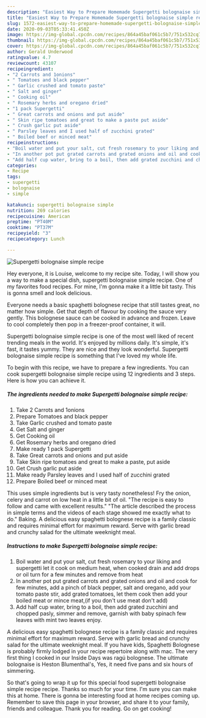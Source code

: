 ```yaml
---
description: "Easiest Way to Prepare Homemade Supergetti bolognaise simple recipe"
title: "Easiest Way to Prepare Homemade Supergetti bolognaise simple recipe"
slug: 1572-easiest-way-to-prepare-homemade-supergetti-bolognaise-simple-recipe
date: 2020-09-03T05:33:41.450Z
image: https://img-global.cpcdn.com/recipes/864a45baf061c5b7/751x532cq70/supergetti-bolognaise-simple-recipe-recipe-main-photo.jpg
thumbnail: https://img-global.cpcdn.com/recipes/864a45baf061c5b7/751x532cq70/supergetti-bolognaise-simple-recipe-recipe-main-photo.jpg
cover: https://img-global.cpcdn.com/recipes/864a45baf061c5b7/751x532cq70/supergetti-bolognaise-simple-recipe-recipe-main-photo.jpg
author: Gerald Underwood
ratingvalue: 4.7
reviewcount: 43107
recipeingredient:
- "2 Carrots and 1onions"
- " Tomatoes and black pepper"
- " Garlic crushed and tomato paste"
- " Salt and ginger"
- " Cooking oil"
- " Rosemary herbs and oregano dried"
- "1 pack Supergetti"
- " Great carrots and onions and put aside"
- " Skin ripe tomatoes and great to make a paste put aside"
- " Crush garlic put aside"
- " Parsley leaves and I used half of zucchini grated"
- " Boiled beef or minced meat"
recipeinstructions:
- "Boil water and put your salt, cut fresh rosemary to your liking and supergetti let it cook on medium heat, when cooked drain and add drops or oil turn for a few minutes and remove from heat"
- "In another pot put grated carrots and grated onions and oil and cook for few minutes, add a pinch of black pepper, salt and oregano, add your tomato paste stir, add grated tomatoes, let them cook then add your boiled meat or mince meat,(if you don&#39;t use meat don&#39;t add)"
- "Add half cup water, bring to a boil, then add grated zucchini and chopped pasly, simmer and remove, garnish with baby spinach few leaves with mint two leaves enjoy."
categories:
- Recipe
tags:
- supergetti
- bolognaise
- simple

katakunci: supergetti bolognaise simple 
nutrition: 269 calories
recipecuisine: American
preptime: "PT40M"
cooktime: "PT37M"
recipeyield: "3"
recipecategory: Lunch

---
```



![Supergetti bolognaise simple recipe](https://img-global.cpcdn.com/recipes/864a45baf061c5b7/751x532cq70/supergetti-bolognaise-simple-recipe-recipe-main-photo.jpg)

Hey everyone, it is Louise, welcome to my recipe site. Today, I will show you a way to make a special dish, supergetti bolognaise simple recipe. One of my favorites food recipes. For mine, I'm gonna make it a little bit tasty. This is gonna smell and look delicious.

Everyone needs a basic spaghetti bolognese recipe that still tastes great, no matter how simple. Get that depth of flavour by cooking the sauce very gently. This bolognese sauce can be cooked in advance and frozen. Leave to cool completely then pop in a freezer-proof container, it will.

Supergetti bolognaise simple recipe is one of the most well liked of recent trending meals in the world. It's enjoyed by millions daily. It's simple, it's fast, it tastes yummy. They are nice and they look wonderful. Supergetti bolognaise simple recipe is something that I've loved my whole life.


To begin with this recipe, we have to prepare a few ingredients. You can cook supergetti bolognaise simple recipe using 12 ingredients and 3 steps. Here is how you can achieve it.

<!--inarticleads1-->

##### The ingredients needed to make Supergetti bolognaise simple recipe:

1. Take 2 Carrots and 1onions
1. Prepare  Tomatoes and black pepper
1. Take  Garlic crushed and tomato paste
1. Get  Salt and ginger
1. Get  Cooking oil
1. Get  Rosemary herbs and oregano dried
1. Make ready 1 pack Supergetti
1. Take  Great carrots and onions and put aside
1. Take  Skin ripe tomatoes and great to make a paste, put aside
1. Get  Crush garlic put aside
1. Make ready  Parsley leaves and I used half of zucchini grated
1. Prepare  Boiled beef or minced meat


This uses simple ingredients but is very tasty nonetheless! Fry the onion, celery and carrot on low heat in a little bit of oil. &#34;The recipe is easy to follow and came with excellent results.&#34; &#34;The article described the process in simple terms and the videos of each stage showed me exactly what to do.&#34; Baking. A delicious easy spaghetti bolognese recipe is a family classic and requires minimal effort for maximum reward. Serve with garlic bread and crunchy salad for the ultimate weeknight meal. 

<!--inarticleads2-->

##### Instructions to make Supergetti bolognaise simple recipe:

1. Boil water and put your salt, cut fresh rosemary to your liking and supergetti let it cook on medium heat, when cooked drain and add drops or oil turn for a few minutes and remove from heat
1. In another pot put grated carrots and grated onions and oil and cook for few minutes, add a pinch of black pepper, salt and oregano, add your tomato paste stir, add grated tomatoes, let them cook then add your boiled meat or mince meat,(if you don&#39;t use meat don&#39;t add)
1. Add half cup water, bring to a boil, then add grated zucchini and chopped pasly, simmer and remove, garnish with baby spinach few leaves with mint two leaves enjoy.


A delicious easy spaghetti bolognese recipe is a family classic and requires minimal effort for maximum reward. Serve with garlic bread and crunchy salad for the ultimate weeknight meal. If you have kids, Spaghetti Bolognese is probably firmly lodged in your recipe repertoire along with mac. The very first thing I cooked in our Inside Days was ragú bolognese. The ultimate bolognaise is Heston Blumenthal&#39;s, Yes, it need five pans and six hours of simmering. 

So that's going to wrap it up for this special food supergetti bolognaise simple recipe recipe. Thanks so much for your time. I'm sure you can make this at home. There is gonna be interesting food at home recipes coming up. Remember to save this page in your browser, and share it to your family, friends and colleague. Thank you for reading. Go on get cooking!
